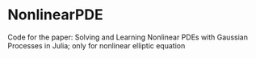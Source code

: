 # NonlinearPDE
Code for the paper: Solving and Learning Nonlinear PDEs with Gaussian Processes in Julia; only for nonlinear elliptic equation
